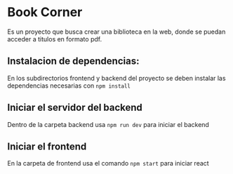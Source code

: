 # Book Corner

Es un proyecto que busca crear una biblioteca en la web, donde se puedan acceder a titulos en formato pdf.

## Instalacion de dependencias:

En los subdirectorios frontend y backend del proyecto se deben instalar las dependencias necesarias con `npm install`

## Iniciar el servidor del backend

Dentro de la carpeta backend usa `npm run dev` para iniciar el backend

## Iniciar el frontend

En la carpeta de frontend usa el comando `npm start` para iniciar react
